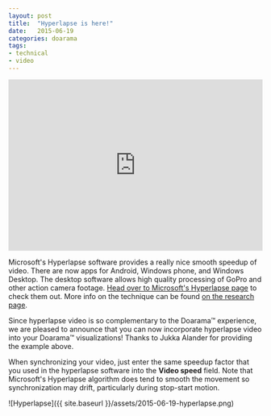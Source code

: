 ```yaml
---
layout: post
title:  "Hyperlapse is here!"
date:   2015-06-19
categories: doarama
tags:
- technical
- video
---
```


[]()

<iframe width="100%" height="340" src="http://www.doarama.com/embed?k=kLMxNpE" frameborder="0" allowfullscreen></iframe>

<br>

Microsoft's Hyperlapse software provides a really nice smooth speedup of video.  There are now apps for Android, Windows phone, and Windows Desktop.  The desktop software allows high quality processing of GoPro and other action camera footage.  [Head over to Microsoft's Hyperlapse page](http://research.microsoft.com/en-us/um/redmond/projects/hyperlapseapps/) to check them out.  More info on the technique can be found [on the research page](http://research.microsoft.com/en-us/um/redmond/projects/hyperlapse/).

Since hyperlapse video is so complementary to the Doarama&trade; experience, we are pleased to announce that you can now incorporate hyperlapse video into your Doarama&trade; visualizations!  Thanks to Jukka Alander for providing the example above.

When synchronizing your video, just enter the same speedup factor that you used in the hyperlapse software into the **Video speed** field.  Note that Microsoft's Hyperlapse algorithm does tend to smooth the movement so synchronization may drift, particularly during stop-start motion.

![Hyperlapse]({{ site.baseurl }}/assets/2015-06-19-hyperlapse.png)


